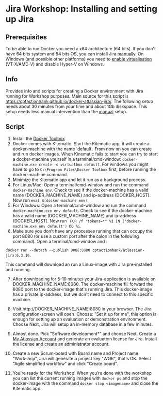 # Jira Workshop: Installing and setting up Jira

## Prerequisites
To be able to run Docker you need a x64 architecture (64 bits). If you don't have 64 bits system and 64 bits OS, you can install Jira [manually](MANUAL.md). On Windows (and possible other platforms) you need to [enable virtualisation](http://www.howtogeek.com/213795/how-to-enable-intel-vt-x-in-your-computers-bios-or-uefi-firmware/) (VT-X/AMD-V) and disable Hyper-V on Windows. 

## Info
Provides info and scripts for creating a Docker environment with Jira running for Workshop purposes. Main source for this script is https://cptactionhank.github.io/docker-atlassian-jira/. The following setup needs about 30 minutes from your time and about 1Gb diskspace. This setup needs less manual intervention than the [manual](MANUAL.md) setup.

## Script
1. Install the [Docker Toolbox](https://www.docker.com/products/docker-toolbox)
2. Docker comes with Kitematic. Start the Kitematic app, it will create a docker-machine with the name 'default'. From now on you can create and run docker images. When Kinematic fails to start you can try to start a docker-machine yourself in a terminal/cmd-window: ```docker-machine.exe create -d virtualbox default```. For windows you might have to go to ```C:\Program Files\Docker Toolbox``` first, before running the docker-machine command. 
3. Minimize the Kitematic app and let it run as a background process.
4. For Linux/Mac: Open a terminal/cmd-window and run the command ```docker-machine env```. Check to see if the docker-machine has a valid name (DOCKER_MACHINE_NAME) and ip-address (DOCKER_HOST). Now run ```eval $(docker-machine env)```. 
5. For Windows: Open a terminal/cmd-window and run the command ```docker-machine.exe env default```. Check to see if the docker-machine has a valid name (DOCKER_MACHINE_NAME) and ip-address (DOCKER_HOST). Now run ``` FOR /f "tokens=*" %i IN ('docker-machine.exe env default') DO %i```. 
6. Make sure you don't have any processes running that can occupy the port 8080 (or use a custom port after the colon in the following command). Open a terminal/cmd-window and :

  ```docker run --detach --publish 8080:8080 cptactionhank/atlassian-jira:6.3.10```.

  This command will download an run a Linux-image with Jira pre-installed and running.

7. After downloading for 5-10 minutes your Jira-application is available on DOCKER_MACHINE_NAME:8080. The docker-machine fill forward the 8080 port to the docker-image that's running Jira. This docker-image has a private ip-address, but we don't need to connect to this specific machine.

8. Visit http://DOCKER_MACHINE_NAME:8080 in your browser. The Jira configuration-screen will open. Choose: "Set it up for me", this option is enough for setting up an evaluation or demonstration environment. Choose Next, Jira will setup an in-memory database in a few minutes.

9. Almost done. Pick "Software development*" and choose Next. Create a [My Atlassian Account](https://my.atlassian.com) and generate an evaluation license for Jira. Install the license and create an administrator account.

10. Create a new Scrum-board with Board name and Project name "Workshop", Jira will generate a project key "WOR", that's OK. Select "Agile simplified workflow" and click "Create board".

11. You're ready for the Workshop! When you're done with the workshop you can list the current running images with ```docker ps``` and stop the docker-image with the command ```docker stop <imagename>``` and close the Kitematic app.
